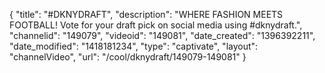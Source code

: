 {
    "title": "#DKNYDRAFT",
    "description": "WHERE FASHION MEETS FOOTBALL! Vote for your draft pick on social media using #dknydraft.",
    "channelid": "149079",
    "videoid": "149081",
    "date_created": "1396392211",
    "date_modified": "1418181234",
    "type": "captivate",
    "layout": "channelVideo",
    "url": "\/cool\/dknydraft\/149079-149081"
}